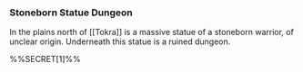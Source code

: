 ### Stoneborn Statue Dungeon

In the plains north of [[Tokra]] is a massive statue of a stoneborn warrior, of unclear origin. Underneath this statue is a ruined dungeon. 

%%SECRET[1]%%

